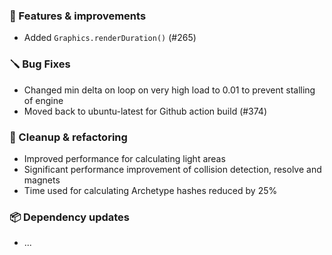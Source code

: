 ### 🚀 Features & improvements

- Added `Graphics.renderDuration()` (#265)

### 🪛 Bug Fixes

- Changed min delta on loop on very high load to 0.01 to prevent stalling of engine
- Moved back to ubuntu-latest for Github action build (#374)

### 🧽 Cleanup & refactoring

- Improved performance for calculating light areas
- Significant performance improvement of collision detection, resolve and magnets
- Time used for calculating Archetype hashes reduced by 25% 

### 📦 Dependency updates

- ...
